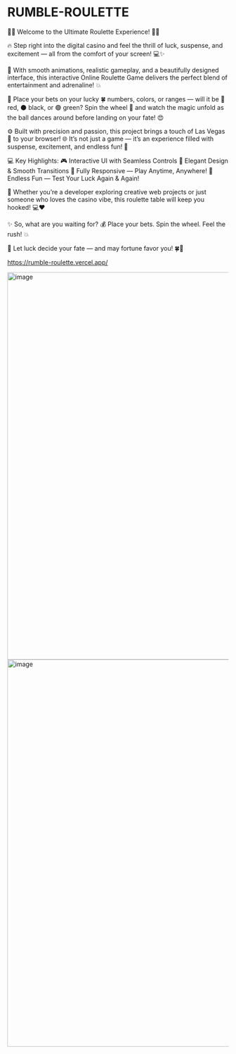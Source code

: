 # RUMBLE-ROULETTE
🎡🎲 Welcome to the Ultimate Roulette Experience! 🎲🎡

🔥 Step right into the digital casino and feel the thrill of luck, suspense, and excitement — all from the comfort of your screen! 💻✨

💫 With smooth animations, realistic gameplay, and a beautifully designed interface, this interactive Online Roulette Game delivers the perfect blend of entertainment and adrenaline! 💥

🎯 Place your bets on your lucky 🍀 numbers, colors, or ranges — will it be 🔴 red, ⚫ black, or 🟢 green? Spin the wheel 🎡 and watch the magic unfold as the ball dances around before landing on your fate! 😍

⚙️ Built with precision and passion, this project brings a touch of Las Vegas 🎰 to your browser! 🌐
It’s not just a game — it’s an experience filled with suspense, excitement, and endless fun! 🎇

💻 Key Highlights:
🎮 Interactive UI with Seamless Controls
🎨 Elegant Design & Smooth Transitions
📱 Fully Responsive — Play Anytime, Anywhere!
🎉 Endless Fun — Test Your Luck Again & Again!

🚀 Whether you’re a developer exploring creative web projects or just someone who loves the casino vibe, this roulette table will keep you hooked! 💻❤️

✨ So, what are you waiting for?
💰 Place your bets. Spin the wheel. Feel the rush! 💥

🎯 Let luck decide your fate — and may fortune favor you! 🍀🎰

https://rumble-roulette.vercel.app/

<img width="600" height="880" alt="image" src="https://github.com/user-attachments/assets/760f3849-14f3-479c-9358-6b8370453bea" />

<img width="600" height="880" alt="image" src="https://github.com/user-attachments/assets/7c1fe996-6740-482a-b379-6cc76aec2bda" />

